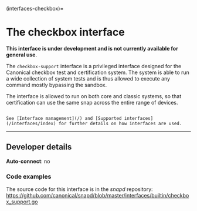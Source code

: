 (interfaces-checkbox)=
# The checkbox interface

**This interface is under development and is not currently available for general use**.

The `checkbox-support` interface is a privileged interface designed for the Canonical checkbox test and certification system. The system is able to run a wide collection of system tests and is thus allowed to execute any command mostly bypassing the sandbox.

The interface is allowed to run on both core and classic systems, so that certification can use the same snap across the entire range of devices.

```{tip}

See [Interface management](/) and [Supported interfaces](/interfaces/index) for further details on how interfaces are used.
```

---

<h2 id='heading--dev-details'>Developer details </h2>

**Auto-connect**: no

<h3 id='heading-code'>Code examples</h3>

The source code for this interface is in the *snapd* repository:
<https://github.com/canonical/snapd/blob/master/interfaces/builtin/checkbox_support.go>


